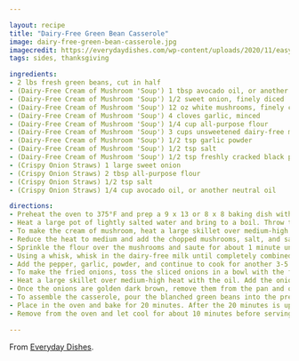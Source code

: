 ```yaml
---

layout: recipe
title: "Dairy-Free Green Bean Casserole"
image: dairy-free-green-bean-casserole.jpg
imagecredit: https://everydaydishes.com/wp-content/uploads/2020/11/easy-healthy-thanksgiving-recipes-dairy-free-green-bean-casserole-2048x1365.jpg
tags: sides, thanksgiving

ingredients:
- 2 lbs fresh green beans, cut in half
- (Dairy-Free Cream of Mushroom 'Soup') 1 tbsp avocado oil, or another neutral oil
- (Dairy-Free Cream of Mushroom 'Soup') 1/2 sweet onion, finely diced
- (Dairy-Free Cream of Mushroom 'Soup') 12 oz white mushrooms, finely chopped
- (Dairy-Free Cream of Mushroom 'Soup') 4 cloves garlic, minced
- (Dairy-Free Cream of Mushroom 'Soup') 1/4 cup all-purpose flour
- (Dairy-Free Cream of Mushroom 'Soup') 3 cups unsweetened dairy-free milk, (we used almond)
- (Dairy-Free Cream of Mushroom 'Soup') 1/2 tsp garlic powder
- (Dairy-Free Cream of Mushroom 'Soup') 1/2 tsp salt
- (Dairy-Free Cream of Mushroom 'Soup') 1/2 tsp freshly cracked black pepper
- (Crispy Onion Straws) 1 large sweet onion
- (Crispy Onion Straws) 2 tbsp all-purpose flour
- (Crispy Onion Straws) 1/2 tsp salt
- (Crispy Onion Straws) 1/4 cup avocado oil, or another neutral oil

directions:
- Preheat the oven to 375°F and prep a 9 x 13 or 8 x 8 baking dish with cooking spray.
- Heat a large pot of lightly salted water and bring to a boil. Throw the green beans into the boiling water and boil for 5 minutes. Drain the green beans and set aside.
- To make the cream of mushroom, heat a large skillet over medium-high heat and add 1 tbsp oil. Add the onions and saute for 3-5 minutes until onions are translucent.
- Reduce the heat to medium and add the chopped mushrooms, salt, and saute for about 5-8 minutes until the mushrooms have cooked down completely. Add the garlic and cook for another minute.
- Sprinkle the flour over the mushrooms and saute for about 1 minute until all of the mushrooms are covered with flour.
- Using a whisk, whisk in the dairy-free milk until completely combined. Continue to whisk until the mixture has thickened, about 3-5 minutes.
- Add the pepper, garlic, powder, and continue to cook for another 3-5 minutes. Taste and adjust seasonings as needed. Once the soup is thick, remove from the heat.
- To make the fried onions, toss the sliced onions in a bowl with the flour, cornstarch, and salt until completely covered.
- Heat a large skillet over medium-high heat with the oil. Add the onions in one even layer and don’t touch for 1-2 minutes. Once the onions have browned on one side, flip them using a spatula and brown the other side.
- Once the onions are golden dark brown, remove them from the pan and onto a paper towel to drain any excess oil.
- To assemble the casserole, pour the blanched green beans into the prepared baking dish and pour the cream of mushroom evenly over the top of the beans. Sprinkle the fried onions over the top.
- Place in the oven and bake for 20 minutes. After the 20 minutes is up, turn the oven up to 400°F and bake for another 10 minutes. The casserole will be bubbling - this is okay.
- Remove from the oven and let cool for about 10 minutes before serving.

---
```


From [Everyday Dishes](https://everydaydishes.com/simple-food-recipes/side-dish-recipes/dairy-free-green-bean-casserole/).
